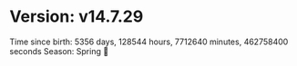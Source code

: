 # Version: v14.7.29
Time since birth: 5356 days, 128544 hours, 7712640 minutes, 462758400 seconds
Season: Spring 🌸
